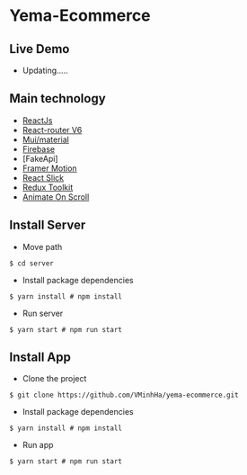 # Yema-Ecommerce

## Live Demo
- Updating.....

## Main technology
- [ReactJs](https://github.com/facebook/react)
- [React-router V6](https://github.com/remix-run/react-router)
- [Mui/material](https://github.com/mui/material-ui)
- [Firebase](https://github.com/firebase/firebase-js-sdk)
- [FakeApi]
- [Framer Motion](https://github.com/framer/motion)
- [React Slick](https://github.com/akiran/react-slick)
- [Redux Toolkit](https://github.com/reduxjs/redux-toolkit)
- [Animate On Scroll](https://github.com/michalsnik/aos)
## Install Server
- Move path
```shell
$ cd server
```
- Install package dependencies
```shell
$ yarn install # npm install
```

- Run server
```shell
$ yarn start # npm run start
```

## Install App
- Clone the project
```shell
$ git clone https://github.com/VMinhHa/yema-ecommerce.git
```
- Install package dependencies
```shell
$ yarn install # npm install
```
- Run app
```shell
$ yarn start # npm run start